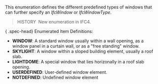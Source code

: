 This enumeration defines the different predefined types of windows that can further specify an _IfcWindow_ or _IfcWindowType_.

> HISTORY&nbsp; New enumeration in IFC4.

{ .spec-head}
Enumerated Item Definitions:

* **WINDOW**: A standard window usually within a wall opening, as a window panel in a curtain wall, or as a "free standing" window.
* **SKYLIGHT**: A window within a sloped building element, usually a roof slab.
* **LIGHTDOME**: A special window that lies horizonally in a roof slab opening.
* **USERDEFINED**: User-defined window element.
* **NOTDEFINED**: Undefined window element